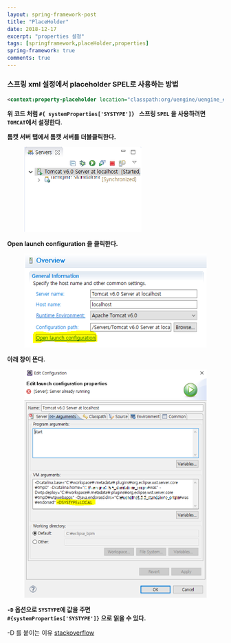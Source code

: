 ```yaml
---
layout: spring-framework-post
title: "PlaceHolder"
date: 2018-12-17
excerpt: "properties 설정"
tags: [springframework,placeHolder,properties]
spring-framework: true
comments: true
---
```



### 스프링 xml 설정에서 placeholder SPEL로 사용하는 방법
~~~xml
<context:property-placeholder location="classpath:org/uengine/uengine_#{ systemProperties['SYSTYPE']}.properties" />
~~~
**위 코드 처럼 `#{ systemProperties['SYSTYPE']} ` 스프링 `SPEL` 을 사용하려면**  
**`TOMCAT`에서 설정한다.**  

**톰캣 서버 탭에서 톰캣 서버를 더블클릭한다.**  
<figure>
	<a href="https://github.com/ixtears23/img/blob/master/placeholder01.png?raw=true"><img src="https://github.com/ixtears23/img/blob/master/placeholder01.png?raw=true"></a>
</figure>

**Open launch configuration 을 클릭한다.**  
<figure>
	<a href="https://github.com/ixtears23/img/blob/master/placeholder02.png?raw=true"><img src="https://github.com/ixtears23/img/blob/master/placeholder02.png?raw=true"></a>
</figure>

**아래 창이 뜬다.**  
<figure>
	<a href="https://github.com/ixtears23/img/blob/master/placeholder03.png?raw=true"><img src="https://github.com/ixtears23/img/blob/master/placeholder03.png?raw=true"></a>
</figure>

**`-D` 옵션으로 `SYSTYPE`에 값을 주면**  
**`#{systemProperties['SYSTYPE']}` 으로 읽을 수 있다.**  


-D 를 붙이는 이유 [stackoverflow](https://stackoverflow.com/questions/44745261/why-do-jvm-arguments-start-with-d)
